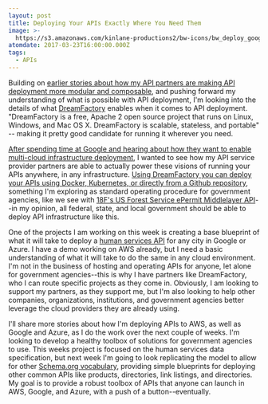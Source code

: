```yaml
---
layout: post
title: Deploying Your APIs Exactly Where You Need Them
image: >-
  https://s3.amazonaws.com/kinlane-productions2/bw-icons/bw_deploy_google_aws_microsoft.png
atomdate: 2017-03-23T16:00:00.000Z
tags:
  - APIs
---
```

Building on [earlier stories about how my API partners are making API deployment more modular and composable](http://apievangelist.com/2017/02/09/api-management-is-getting-more-modular-and-composable/), and pushing forward my understanding of what is possible with API deployment, I'm looking into the details of what [DreamFactory](http://apis.how/bgdteovduo) enables when it comes to API deployment. "DreamFactory is a free, Apache 2 open source project that runs on Linux, Windows, and Mac OS X. DreamFactory is scalable, stateless, and portable" -- making it pretty good candidate for running it wherever you need.

[After spending time at Google and hearing about how they want to enable multi-cloud infrastructure deployment](http://apievangelist.com/2017/03/16/the-ability-to-deploy-apis-in-aws-google-or-microsoft-clouds/), I wanted to see how my API service provider partners are able to actually power these visions of running your APIs anywhere, in any infrastructure. [Using DreamFactory you can deploy your APIs using Docker, Kubernetes, or directly from a Github repository](https://www.dreamfactory.com/features), something I'm exploring as standard operating procedure for government agencies, like we see with [18F's US Forest Service ePermit Middlelayer API](https://github.com/18F/fs-middlelayer-api)\--in my opinion, all federal, state, and local government should be able to deploy API infrastructure like this.

One of the projects I am working on this week is creating a base blueprint of what it will take to deploy a [human services API](http://developer.open.referral.adopta.agency/) for any city in Google or Azure. I have a demo working on AWS already, but I need a basic understanding of what it will take to do the same in any cloud environment. I'm not in the business of hosting and operating APIs for anyone, let alone for government agencies--this is why I have partners like DreamFactory, who I can route specific projects as they come in. Obviously, I am looking to support my partners, as they support me, but I'm also looking to help other companies, organizations, institutions, and government agencies better leverage the cloud providers they are already using.

I'll share more stories about how I'm deploying APIs to AWS, as well as Google and Azure, as I do the work over the next couple of weeks. I'm looking to develop a healthy toolbox of solutions for government agencies to use. This weeks project is focused on the human services data specification, but next week I'm going to look replicating the model to allow for other [Schema.org vocabulary](http://schema.org), providing simple blueprints for deploying other common APIs like products, directories, link listings, and directories. My goal is to provide a robust toolbox of APIs that anyone can launch in AWS, Google, and Azure, with a push of a button--eventually.